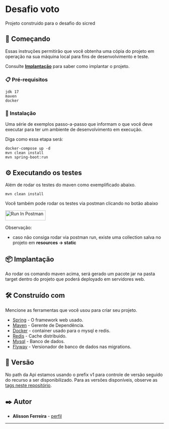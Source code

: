 # Desafio voto

Projeto construido para o desafio do sicred

## 🚀 Começando

Essas instruções permitirão que você obtenha uma cópia do projeto em operação na sua máquina local para fins de desenvolvimento e teste.

Consulte **[Implantação](#-implanta%C3%A7%C3%A3o)** para saber como implantar o projeto.

### 📋 Pré-requisitos

```
jdk 17
maven
docker
```

### 🔧 Instalação

Uma série de exemplos passo-a-passo que informam o que você deve executar para ter um ambiente de desenvolvimento em execução.

Diga como essa etapa será:

```
docker-compose up -d
mvn clean install
mvn spring-boot:run
```

## ⚙️ Executando os testes

Além de rodar os testes do maven como exemplificado abaixo.

```
mvn clean install
```
Você também pode rodar os testes via postman clicando no botão abaixo

[<img src="https://run.pstmn.io/button.svg" alt="Run In Postman" style="width: 128px; height: 32px;">](https://app.getpostman.com/run-collection/4262576-d1097e65-d685-4240-9089-73974c13c1ad?action=collection%2Ffork&source=rip_markdown&collection-url=entityId%3D4262576-d1097e65-d685-4240-9089-73974c13c1ad%26entityType%3Dcollection%26workspaceId%3D7f8b9790-cf5f-4faa-af64-4daddeb89665)

Observação:

- caso não consiga rodar via postman run, existe uma collection salva no projeto em **resources -> static**

## 📦 Implantação

Ao rodar os comando maven acima, será gerado um pacote jar na pasta target dentro do projeto que poderá deployado em servidores web.

## 🛠️ Construído com

Mencione as ferramentas que você usou para criar seu projeto.

* [Spring](https://start.spring.io/) - O framework web usado.
* [Maven](https://maven.apache.org/) - Gerente de Dependência.
* [Docker](https://www.docker.com/) -  container usado para o mysql e redis.
* [Redis](https://redis.io/) - Cache distribuido.
* [Mysql](https://www.mysql.com/) - Banco de dados.
* [Flyway](https://flywaydb.org/) - Versionador de banco de dados nas migrations.

## 📌 Versão

No path da Api estamos usando o prefix v1 para controle de versão seguido do recurso a ser disponibilizado. Para as versões disponíveis, observe as [tags neste repositório](https://github.com/ferreiralisson/desafio-votacao/tags).

## ✒️ Autor

* **Alisson Ferreira** - [perfil](https://github.com/ferreiralisson)

---
